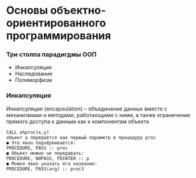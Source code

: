 # Основы объектно-ориентированного программирования

### Три столпа парадигдмы ООП
- Инкапсуляция
- Наследование
- Полиморфизм

### Инкапсуляция
Инкапсуляция (encapsulation) – объединение данных
вместе с механизмами и методами, работающими с ними, а
также ограничение прямого доступа к данным как к
компонентам объекта

```
CALL a%proc(x,y)
объект a передаётся как первый параметр в процедуру proc
● Это явно подчёркивается:
PROCEDURE, PASS :: proc
● Объект можно не передавать:
PROCEDURE, NOPASS, POINTER :: p
● Можно явно указать его название:
PROCEDURE, PASS(arg) :: proc3
```
